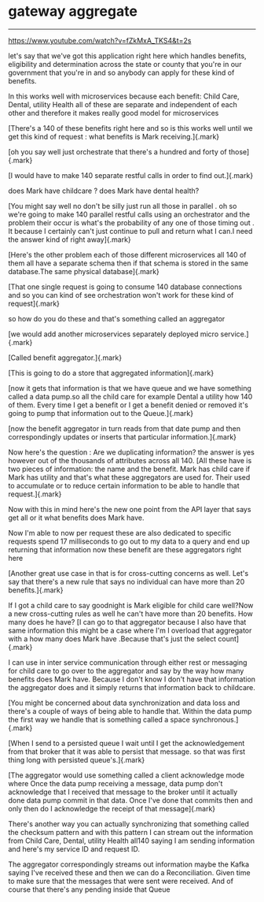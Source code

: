 # gateway aggregate



---

<https://www.youtube.com/watch?v=fZkMxA_TKS4&t=2s>





let's say that we've got this application right here which handles benefits, eligibility and determination across the state or county that you're in our government that you're in and so anybody can apply for these kind of benefits.



In this works well with microservices because each benefit: Child Care, Dental, utility Health all of these are separate and independent of each other and therefore it makes really good model for microservices



[There's a 140 of these benefits right here and so is this works well until we get this kind of request : what benefits is Mark receiving.]{.mark}



[oh you say well just orchestrate that there's a hundred and forty of those]{.mark}

[I would have to make 140 separate restful calls in order to find out.]{.mark}



does Mark have childcare ? does Mark have dental health?



[You might say well no don't be silly just run all those in parallel . oh so we're going to make 140 parallel restful calls using an orchestrator and the problem their occur is what's the probability of any one of those timing out . It because I certainly can't just continue to pull and return what I can.I need the answer kind of right away]{.mark}



[Here's the other problem each of those different microservices all 140 of them all have a separate schema then if that schema is stored in the same database.The same physical database]{.mark}



[That one single request is going to consume 140 database connections and so you can kind of see orchestration won't work for these kind of request]{.mark}



so how do you do these and that's something called an aggregator



[we would add another microservices separately deployed micro service.]{.mark}

[Called benefit aggregator.]{.mark}



[This is going to do a store that aggregated information]{.mark}



[now it gets that information is that we have queue and we have something called a data pump.so all the child care for example Dental a utility how 140 of them. Every time I get a benefit or I get a benefit denied or removed it's going to pump that information out to the Queue.]{.mark}



[now the benefit aggregator in turn reads from that date pump and then correspondingly updates or inserts that particular information.]{.mark}



Now here's the question : Are we duplicating information? the answer is yes however out of the thousands of attributes across all 140. [All these have is two pieces of information: the name and the benefit. Mark has child care if Mark has utility and that's what these aggregators are used for. Their used to accumulate or to reduce certain information to be able to handle that request.]{.mark}



Now with this in mind here's the new one point from the API layer that says get all or it what benefits does Mark have.





Now I'm able to now per request these are also dedicated to specific requests spend 17 milliseconds to go out to my data to a query and end up returning that information now these benefit are these aggregators right here



[Another great use case in that is for cross-cutting concerns as well. Let's say that there's a new rule that says no individual can have more than 20 benefits.]{.mark}



If I got a child care to say goodnight is Mark eligible for child care well?Now a new cross-cutting rules as well he can't have more than 20 benefits. How many does he have? [I can go to that aggregator because I also have that same information this might be a case where I'm I overload that aggregator with a how many does Mark have .Because that's just the select count]{.mark}





I can use in inter service communication through either rest or messaging for child care to go over to the aggregator and say by the way how many benefits does Mark have. Because I don't know I don't have that information the aggregator does and it simply returns that information back to childcare.



[You might be concerned about data synchronization and data loss and there's a couple of ways of being able to handle that. Within the data pump the first way we handle that is something called a space synchronous.]{.mark}



[When I send to a persisted queue I wait until I get the acknowledgement from that broker that it was able to persist that message. so that was first thing long with persisted queue's.]{.mark}



[The aggregator would use something called a client acknowledge mode where Once the data pump receiving a message, data pump don't acknowledge that I received that message to the broker until it actually done data pump commit in that data. Once I've done that commits then and only then do I acknowledge the receipt of that message]{.mark}



There's another way you can actually synchronizing that something called the checksum pattern and with this pattern I can stream out the information from Child Care, Dental, utility Health all140 saying I am sending information and here's my service ID and request ID.



The aggregator correspondingly streams out information maybe the Kafka saying I've received these and then we can do a Reconciliation. Given time to make sure that the messages that were sent were received. And of course that there's any pending inside that Queue


